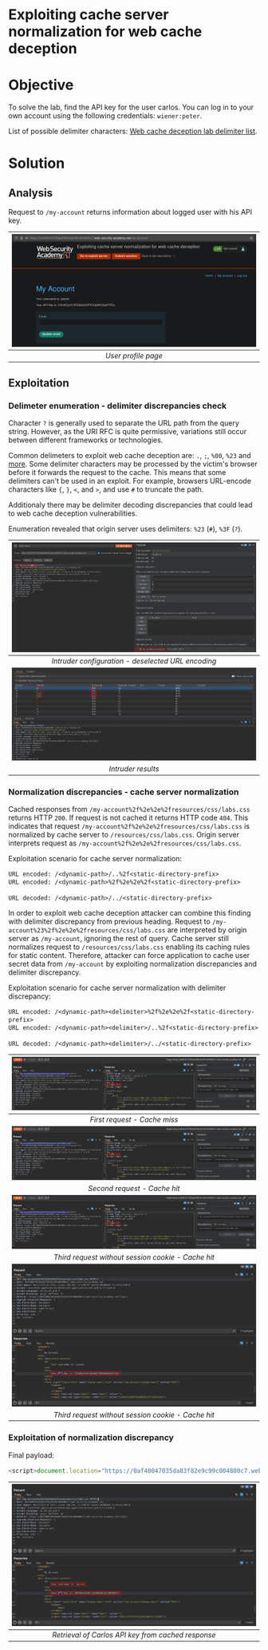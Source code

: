 # Exploiting cache server normalization for web cache deception
# Objective
To solve the lab, find the API key for the user carlos. You can log in to your own account using the following credentials: `wiener:peter`.

List of possible delimiter characters: [Web cache deception lab delimiter list](https://portswigger.net/web-security/web-cache-deception/wcd-lab-delimiter-list).

# Solution
## Analysis
Request to `/my-account` returns information about logged user with his API key.

|![](Images/image-22.png)|
|:--:| 
| *User profile page* |

## Exploitation
### Delimeter enumeration - delimiter discrepancies check
Character `?` is generally used to separate the URL path from the query string. However, as the URI RFC is quite permissive, variations still occur between different frameworks or technologies.

Common delimeters to exploit web cache deception are: `.`, `;`, `%00`, `%23` and [more](https://portswigger.net/web-security/web-cache-deception/wcd-lab-delimiter-list). Some delimiter characters may be processed by the victim's browser before it forwards the request to the cache. This means that some delimiters can't be used in an exploit. For example, browsers URL-encode characters like `{`, `}`, `<`, and `>`, and use `#` to truncate the path. 

Additionaly there may be delimiter decoding discrepancies that could lead to web cache deception vulnerabilities.

Enumeration revealed that origin server uses delimiters: `%23` (`#`), `%3F` (`?`).

|![](Images/image-23.png)|
|:--:| 
| *Intruder configuration - deselected URL encoding* |
|![](Images/image-24.png)|
| *Intruder results* |

### Normalization discrepancies - cache server normalization
Cached responses from `/my-account%2f%2e%2e%2fresources/css/labs.css` returns HTTP `200`. If request is not cached it returns HTTP code `404`. This indicates that request `/my-account%2f%2e%2e%2fresources/css/labs.css` is normalized by cache server to `/resources/css/labs.css`. Origin server interprets request as `/my-account%2f%2e%2e%2fresources/css/labs.css`. 

Exploitation scenario for cache server normalization:
```
URL encoded: /<dynamic-path>/..%2f<static-directory-prefix>
URL encoded: /<dynamic-path>%2f%2e%2e%2f<static-directory-prefix>

URL decoded: /<dynamic-path>/../<static-directory-prefix>
```

In order to exploit web cache deception attacker can combine this finding with delimiter discrepancy from previous heading. Request to `/my-account%23%2f%2e%2e%2fresources/css/labs.css` are interpreted by origin server as `/my-account`, ignoring the rest of query. Cache server still normalizes request to `/resources/css/labs.css` enabling its caching rules for static content. Therefore, attacker can force application to cache user secret data from `/my-account` by exploiting normalization discrepancies and delimiter discrepancy.

Exploitation scenario for cache server normalization with delimiter discrepancy:
```
URL encoded: /<dynamic-path><delimiter>%2f%2e%2e%2f<static-directory-prefix>
URL encoded: /<dynamic-path><delimiter>/..%2f<static-directory-prefix>

URL decoded: /<dynamic-path><delimiter>/../<static-directory-prefix>
```

|![](Images/image-25.png)|
|:--:| 
| *First request - Cache miss* |
|![](Images/image-26.png)|
| *Second request - Cache hit* |
|![](Images/image-27.png)|
| *Third request without session cookie - Cache hit* |
|![](Images/image-28.png)|
| *Third request without session cookie - Cache hit* |

### Exploitation of normalization discrepancy
Final payload:
```js
<script>document.location="https://0af40047035da83f82e9c99c004800c7.web-security-academy.net/my-account%23%2f%2e%2e%2fresources/css/labs.css"</script>
```

|![](Images/image-29.png)|
|:--:| 
| *Retrieval of Carlos API key from cached response* |



